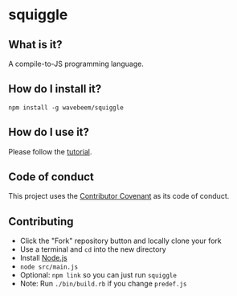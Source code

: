 # squiggle

## What is it?

A compile-to-JS programming language.

## How do I install it?

    npm install -g wavebeem/squiggle

## How do I use it?

Please follow the [tutorial](http://mockbrian.com/squiggle/tutorial/).

## Code of conduct

This project uses the [Contributor Covenant](https://github.com/saikobee/squiggle/blob/master/CODE_OF_CONDUCT.md) as its code of conduct.

## Contributing

- Click the "Fork" repository button and locally clone your fork
- Use a terminal and `cd` into the new directory
- Install [Node.js](https://nodejs.org/en/)
- `node src/main.js`
- Optional: `npm link` so you can just run `squiggle`
- Note: Run `./bin/build.rb` if you change `predef.js`
